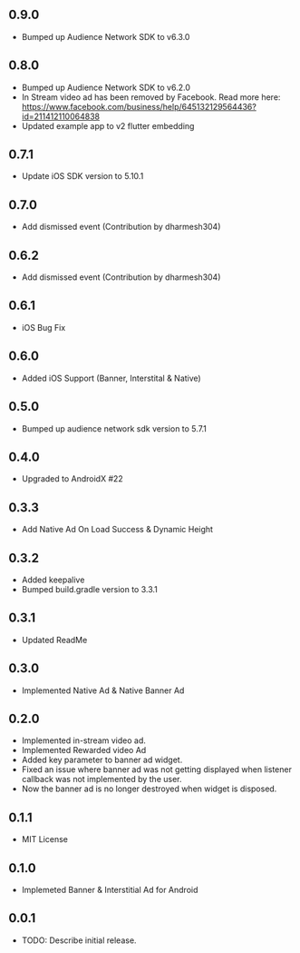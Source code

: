 ## 0.9.0

- Bumped up Audience Network SDK to v6.3.0

## 0.8.0

- Bumped up Audience Network SDK to v6.2.0
- In Stream video ad has been removed by Facebook. Read more here: https://www.facebook.com/business/help/645132129564436?id=211412110064838
- Updated example app to v2 flutter embedding

## 0.7.1

- Update iOS SDK version to 5.10.1

## 0.7.0

- Add dismissed event (Contribution by dharmesh304)

## 0.6.2

- Add dismissed event (Contribution by dharmesh304)

## 0.6.1

- iOS Bug Fix

## 0.6.0

- Added iOS Support (Banner, Interstital & Native)

## 0.5.0

- Bumped up audience network sdk version to 5.7.1

## 0.4.0

- Upgraded to AndroidX #22

## 0.3.3

- Add Native Ad On Load Success & Dynamic Height

## 0.3.2

- Added keepalive
- Bumped build.gradle version to 3.3.1

## 0.3.1

- Updated ReadMe

## 0.3.0

- Implemented Native Ad & Native Banner Ad

## 0.2.0

- Implemented in-stream video ad.
- Implemented Rewarded video Ad
- Added key parameter to banner ad widget.
- Fixed an issue where banner ad was not getting displayed when listener callback was not implemented by the user.
- Now the banner ad is no longer destroyed when widget is disposed.

## 0.1.1

- MIT License

## 0.1.0

- Implemeted Banner & Interstitial Ad for Android

## 0.0.1

- TODO: Describe initial release.

